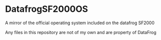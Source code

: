 # DatafrogSF2000OS
A mirror of the official operating system included on the datafrog SF2000

Any files in this repository are not of my own and are property of DataFrog
